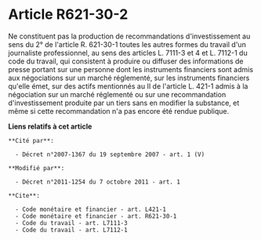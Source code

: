 # Article R621-30-2

Ne constituent pas la production de recommandations d'investissement au sens du 2° de l'article R. 621-30-1 toutes les autres
formes du travail d'un journaliste professionnel, au sens des articles L. 7111-3 et 4 et L. 7112-1 du code du travail, qui
consistent à produire ou diffuser des informations de presse portant sur une personne dont les instruments financiers sont
admis aux négociations sur un marché réglementé, sur les instruments financiers qu'elle émet, sur des actifs mentionnés au II
de l'article L. 421-1 admis à la négociation sur un marché réglementé ou sur une recommandation d'investissement produite par
un tiers sans en modifier la substance, et même si cette recommandation n'a pas encore été rendue publique.

**Liens relatifs à cet article**

	**Cité par**:

	  - Décret n°2007-1367 du 19 septembre 2007 - art. 1 (V)

	**Modifié par**:

	  - Décret n°2011-1254 du 7 octobre 2011 - art. 1

	**Cite**:

	  - Code monétaire et financier - art. L421-1
	  - Code monétaire et financier - art. R621-30-1
	  - Code du travail - art. L7111-3
	  - Code du travail - art. L7112-1
